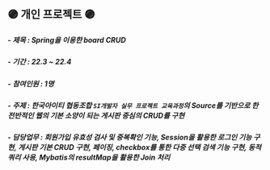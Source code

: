 ## 🟣 개인 프로젝트 🟣
##### - 제목 : Spring을 이용한 board CRUD
##### - 기간 : 22.3 ~ 22.4
##### - 참여인원 : 1명
##### - 주제 : 한국아이티 협동조합 `SI개발자 실무 프로젝트 교육과정`의 Source를 기반으로 한 전반적인 웹의 기본 소양이 되는 게시판 중심의 CRUD를 구현
##### - 담당업무 : 회원가입 유효성 검사 및 중복확인 기능, Session을 활용한 로그인 기능 구현, 게시판 기본 CRUD 구현, 페이징, checkbox를 통한 다중 선택 검색 기능 구현, 동적 쿼리 사용, Mybatis의 resultMap을 활용한 Join 처리
